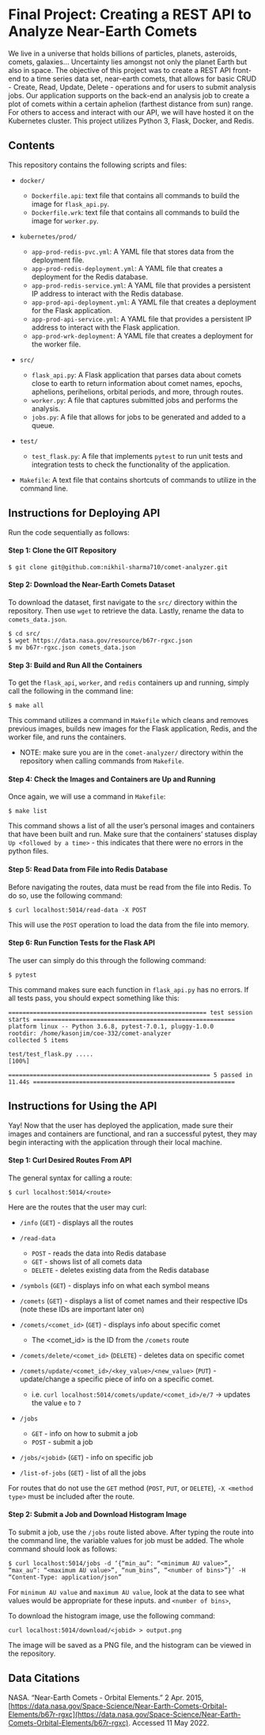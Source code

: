 # Final Project: Creating a REST API to Analyze Near-Earth Comets

We live in a universe that holds billions of particles, planets, asteroids, comets, galaxies… Uncertainty lies amongst not only the planet Earth but also in space. The objective of this project was to create a REST API front-end to a time series data set, near-earth comets, that allows for basic CRUD - Create, Read, Update, Delete - operations and for users to submit analysis jobs. Our application supports on the back-end an analysis job to create a plot of comets within a certain aphelion (farthest distance from sun) range. For others to access and interact with our API, we will have hosted it on the Kubernetes cluster. This project utilizes Python 3, Flask, Docker, and Redis. 


## Contents

This repository contains the following scripts and files:

- `docker/`
  * `Dockerfile.api`: text file that contains all commands to build the image for `flask_api.py`.
  * `Dockerfile.wrk`: text file that contains all commands to build the image for `worker.py`.

- `kubernetes/prod/`
  * `app-prod-redis-pvc.yml`: A YAML file that stores data from the deployment file.
  * `app-prod-redis-deployment.yml`: A YAML file that creates a deployment for the Redis database.
  * `app-prod-redis-service.yml`: A YAML file that provides a persistent IP address to interact with the Redis database.
  * `app-prod-api-deployment.yml`: A YAML file that creates a deployment for the Flask application.
  * `app-prod-api-service.yml`: A YAML file that provides a persistent IP address to interact with the Flask application.
  * `app-prod-wrk-deployment`: A YAML file that creates a deployment for the worker file.

- `src/`
  * `flask_api.py`: A Flask application that parses data about comets close to earth to return information about comet names, epochs, aphelions, perihelions, orbital periods, and more, through routes.
  * `worker.py`: A file that captures submitted jobs and performs the analysis.
  * `jobs.py`: A file that allows for jobs to be generated and added to a queue. 

- `test/`
  * `test_flask.py`: A file that implements `pytest` to run unit tests and integration tests to check the functionality of the application.

- `Makefile`: A text file that contains shortcuts of commands to utilize in the command line.


## Instructions for Deploying API

Run the code sequentially as follows:

#### Step 1: Clone the GIT Repository

```
$ git clone git@github.com:nikhil-sharma710/comet-analyzer.git
```

#### Step 2: Download the Near-Earth Comets Dataset

To download the dataset, first navigate to the `src/` directory within the repository. Then use `wget` to retrieve the data. Lastly, rename the data to `comets_data.json`.

```
$ cd src/
$ wget https://data.nasa.gov/resource/b67r-rgxc.json
$ mv b67r-rgxc.json comets_data.json
```

#### Step 3: Build and Run All the Containers

To get the `flask_api`, `worker`, and `redis` containers up and running, simply call the following in the command line:

 ```
$ make all 
```

This command utilizes a command in `Makefile` which cleans and removes previous images, builds new images for the Flask application, Redis, and the worker file, and runs the containers. 
  * NOTE: make sure you are in the `comet-analyzer/` directory within the repository when calling commands from `Makefile`. 

#### Step 4: Check the Images and Containers are Up and Running

Once again, we will use a command in `Makefile`:
```
$ make list
```

This command shows a list of all the user’s personal images and containers that have been built and run. Make sure that the containers’ statuses display `Up <followed by a time>` - this indicates that there were no errors in the python files.

#### Step 5: Read Data from File into Redis Database

Before navigating the routes, data must be read from the file into Redis. To do so, use the following command:

```
$ curl localhost:5014/read-data -X POST
```

This will use the `POST` operation to load the data from the file into memory.


#### Step 6: Run Function Tests for the Flask API

The user can simply do this through the following command:

```
$ pytest
```

This command makes sure each function in `flask_api.py` has no errors. If all tests pass, you should expect something like this:
```
======================================================== test session starts =========================================================
platform linux -- Python 3.6.8, pytest-7.0.1, pluggy-1.0.0
rootdir: /home/kasonjim/coe-332/comet-analyzer
collected 5 items

test/test_flask.py .....                                                                                                       [100%]

========================================================= 5 passed in 11.44s =========================================================
```
 

## Instructions for Using the API

Yay! Now that the user has deployed the application, made sure their images and containers are functional, and ran a successful pytest, they may begin interacting with the application through their local machine.

#### Step 1: Curl Desired Routes From API

The general syntax for calling a route:

```
$ curl localhost:5014/<route>
```

Here are the routes that the user may curl:

- `/info` (`GET`) - displays all the routes

- `/read-data`
  * `POST` - reads the data into Redis database
  * `GET` - shows list of all comets data
  * `DELETE` - deletes existing data from the Redis database

- `/symbols` (`GET`) - displays info on what each symbol means

- `/comets` (`GET`) - displays a list of comet names and their respective IDs (note these IDs are important later on)

- `/comets/<comet_id>` (`GET`) - displays info about specific comet
  * The <comet_id> is the ID from the `/comets` route

- `/comets/delete/<comet_id>` (`DELETE`) - deletes data on specific comet

- `/comets/update/<comet_id>/<key_value>/<new_value>` (`PUT`) - update/change a specific piece of info on a specific comet.
  * i.e. `curl localhost:5014/comets/update/<comet_id>/e/7` -> updates the value `e` to `7`

- `/jobs` 
  * `GET` - info on how to submit a job
  * `POST` - submit a job

- `/jobs/<jobid>` (`GET`) - info on specific job

- `/list-of-jobs` (`GET`) -  list of all the jobs 

For routes that do not use the `GET` method (`POST`, `PUT`, or `DELETE`), `-X <method type>` must be included after the route.

#### Step 2: Submit a Job and Download Histogram Image

To submit a job, use the `/jobs` route listed above. After typing the route into the command line, the variable values for job must be added. The whole command should look as follows:

```
$ curl localhost:5014/jobs -d ‘{“min_au”: “<minimum AU value>”, “max_au”: “<maximum AU value>”, “num_bins”, “<number of bins>”}’ -H “Content-Type: application/json”
```

For `minimum AU value` and `maximum AU value`, look at the data to see what values would be appropriate for these inputs. and `<number of bins>`, 

To download the histogram image, use the following command:

```
curl localhost:5014/download/<jobid> > output.png
```

The image will be saved as a PNG file, and the histogram can be viewed in the repository.


## Data Citations

NASA. “Near-Earth Comets - Orbital Elements.” 2 Apr. 2015, [https://data.nasa.gov/Space-Science/Near-Earth-Comets-Orbital-Elements/b67r-rgxc](https://data.nasa.gov/Space-Science/Near-Earth-Comets-Orbital-Elements/b67r-rgxc). Accessed 11 May 2022. 
